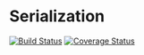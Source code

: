 # Serialization

[![Build Status](https://travis-ci.org/Oktopost/Serialization.svg?branch=master)](https://travis-ci.org/Oktopost/Serialization)
[![Coverage Status](https://coveralls.io/repos/github/Oktopost/Serialization/badge.svg?branch=master)](https://coveralls.io/github/Oktopost/Serialization?branch=master)